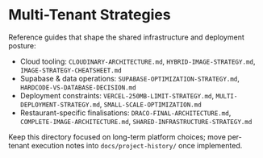 # Multi-Tenant Strategies

Reference guides that shape the shared infrastructure and deployment posture:

- Cloud tooling: `CLOUDINARY-ARCHITECTURE.md`, `HYBRID-IMAGE-STRATEGY.md`, `IMAGE-STRATEGY-CHEATSHEET.md`
- Supabase & data operations: `SUPABASE-OPTIMIZATION-STRATEGY.md`, `HARDCODE-VS-DATABASE-DECISION.md`
- Deployment constraints: `VERCEL-250MB-LIMIT-STRATEGY.md`, `MULTI-DEPLOYMENT-STRATEGY.md`, `SMALL-SCALE-OPTIMIZATION.md`
- Restaurant-specific finalisations: `DRACO-FINAL-ARCHITECTURE.md`, `COMPLETE-IMAGE-ARCHITECTURE.md`, `SHARED-INFRASTRUCTURE-STRATEGY.md`

Keep this directory focused on long-term platform choices; move per-tenant execution notes into `docs/project-history/` once implemented.
